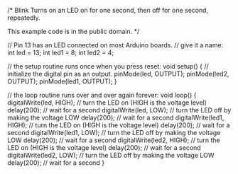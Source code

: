 /*
  Blink
  Turns on an LED on for one second, then off for one second, repeatedly.

  This example code is in the public domain.
 */

// Pin 13 has an LED connected on most Arduino boards.
// give it a name:
int led = 13;
int led1 = 8;
int led2 = 4;

// the setup routine runs once when you press reset:
void setup() {
  // initialize the digital pin as an output.
  pinMode(led, OUTPUT);
  pinMode(led2, OUTPUT);
  pinMode(led1, OUTPUT);
}

// the loop routine runs over and over again forever:
void loop() {
  digitalWrite(led, HIGH);   // turn the LED on (HIGH is the voltage level)
  delay(200);               // wait for a second
  digitalWrite(led, LOW);    // turn the LED off by making the voltage LOW
  delay(200);               // wait for a second
  digitalWrite(led1, HIGH);   // turn the LED on (HIGH is the voltage level)
  delay(200);               // wait for a second
  digitalWrite(led1, LOW);    // turn the LED off by making the voltage LOW
  delay(200);               // wait for a second
  digitalWrite(led2, HIGH);   // turn the LED on (HIGH is the voltage level)
  delay(200);               // wait for a second
  digitalWrite(led2, LOW);    // turn the LED off by making the voltage LOW
  delay(200);               // wait for a second
}